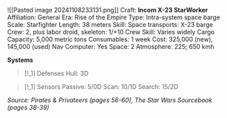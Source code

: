 ![[Pasted image 20241108233131.png]]
Craft: **Incom X-23 StarWorker**
Affiliation: General
Era: Rise of the Empire
Type: Intra-system space barge
Scale: Starfighter
Length: 38 meters
Skill: Space transports: X-23 barge
Crew: 2, plus labor droid, skeleton: 1/+10
Crew Skill: Varies widely
Cargo Capacity: 5,000 metric tons
Consumables: 1 week
Cost: 325,000 (new), 145,000 (used)
Nav Computer: Yes
Space: 2
Atmosphere: 225; 650 kmh

**Systems**
> [!_1] Defenses
> Hull: 3D

> [!_1] Sensors
> Passive: 5/0D
> Scan: 10/1D
> Search: 15/2D


*Source: Pirates & Privateers (pages 56-60), The Star Wars Sourcebook (pages 38-39)*